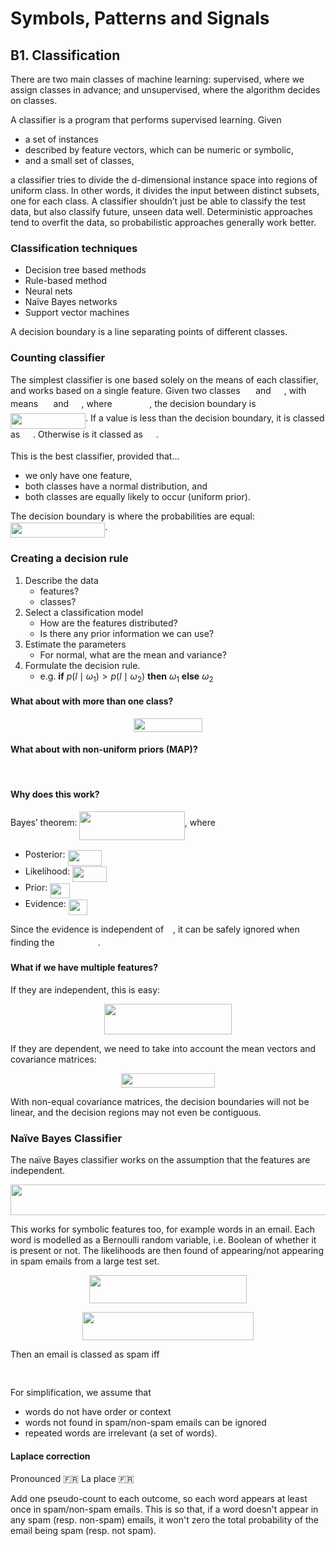 # Symbols, Patterns and Signals

## B1. Classification

There are two main classes of machine learning: supervised, where we assign classes in advance; and unsupervised, where the algorithm decides on classes.

A classifier is a program that performs supervised learning. Given

- a set of instances
- described by feature vectors, which can be numeric or symbolic,
- and a small set of classes,

a classifier tries to divide the d-dimensional instance space into regions of uniform class. In other words, it divides the input between distinct subsets, one for each class. A classifier shouldn’t just be able to classify the test data, but also classify future, unseen data well. Deterministic approaches tend to overfit the data, so probabilistic approaches generally work better.

### Classification techniques

- Decision tree based methods
- Rule-based method
- Neural nets
- Naïve Bayes networks
- Support vector machines

A decision boundary is a line separating points of different classes.

### Counting classifier

The simplest classifier is one based solely on the means of each classifier, and works based on a single feature. Given two classes <img src="tex/d7b3f21735902404cb0e0d7ba7d13d5f.svg?invert_in_darkmode&sanitize=true" align=middle width=16.78467779999999pt height=14.15524440000002pt/> and <img src="tex/e9a9c83358af33f100cf032f1fae035e.svg?invert_in_darkmode&sanitize=true" align=middle width=16.78467779999999pt height=14.15524440000002pt/>, with means <img src="tex/d4c22567d6bf353815350caad68420a0.svg?invert_in_darkmode&sanitize=true" align=middle width=16.45747124999999pt height=14.15524440000002pt/> and <img src="tex/d9324c21b00105263d6f54123813d99c.svg?invert_in_darkmode&sanitize=true" align=middle width=16.45747124999999pt height=14.15524440000002pt/>, where <img src="tex/25bb4756fb670549cb348f4fe296c6e5.svg?invert_in_darkmode&sanitize=true" align=middle width=55.654485149999985pt height=17.723762100000005pt/>, the decision boundary is <img src="tex/6ef612fdb290c7ef7a1f14964f72cc5c.svg?invert_in_darkmode&sanitize=true" align=middle width=120.04331129999997pt height=24.65753399999998pt/>. If a value is less than the decision boundary, it is classed as <img src="tex/d7b3f21735902404cb0e0d7ba7d13d5f.svg?invert_in_darkmode&sanitize=true" align=middle width=16.78467779999999pt height=14.15524440000002pt/>. Otherwise is it classed as <img src="tex/e9a9c83358af33f100cf032f1fae035e.svg?invert_in_darkmode&sanitize=true" align=middle width=16.78467779999999pt height=14.15524440000002pt/>.

This is the best classifier, provided that…

- we only have one feature,
- both classes have a normal distribution, and
- both classes are equally likely to occur (uniform prior).

The decision boundary is where the probabilities are equal: <img src="tex/8461313dc729e7a1070a6953a1a22ddc.svg?invert_in_darkmode&sanitize=true" align=middle width=151.19832584999997pt height=24.65753399999998pt/>.

### Creating a decision rule

1. Describe the data
    - features?
    - classes?
2. Select a classification model
    - How are the features distributed?
    - Is there any prior information we can use?
3. Estimate the parameters
    - For normal, what are the mean and variance?
4. Formulate the decision rule.
    - e.g. **if** $p(l\mid \omega_1) > p(l\mid \omega_2)$ **then** $\omega_1$ **else** $\omega_2$

#### What about with more than one class?

<p align="center"><img src="tex/05b2ecf9974aefd5efadd7edc59e750d.svg?invert_in_darkmode&sanitize=true" align=middle width=109.98275475pt height=22.1917806pt/></p>

#### What about with non-uniform priors (MAP)?

<p align="center"><img src="tex/cc8c805cebaffe8172cb342efcc9212d.svg?invert_in_darkmode&sanitize=true" align=middle width=165.17239199999997pt height=16.438356pt/></p>

#### Why does this work?

Bayes’ theorem: <img src="tex/fe54f62437ed8a830512086daa3a23b5.svg?invert_in_darkmode&sanitize=true" align=middle width=168.45042554999998pt height=46.8988773pt/>, where

- Posterior: <img src="tex/e4ccbccbfa80384ddf1e5a8d79a9ce65.svg?invert_in_darkmode&sanitize=true" align=middle width=54.97131584999999pt height=24.65753399999998pt/>
- Likelihood: <img src="tex/9fc6ea2f638ad155847bad95a91f4da5.svg?invert_in_darkmode&sanitize=true" align=middle width=54.97131584999999pt height=24.65753399999998pt/>
- Prior: <img src="tex/bff8f90d708e2e66c7ec7f0ee2f8ccaf.svg?invert_in_darkmode&sanitize=true" align=middle width=31.87790594999999pt height=24.65753399999998pt/>
- Evidence: <img src="tex/c9ea84eb1460d2895e0cf5125bd7f7b5.svg?invert_in_darkmode&sanitize=true" align=middle width=30.450987599999987pt height=24.65753399999998pt/>

Since the evidence is independent of <img src="tex/ae4fb5973f393577570881fc24fc2054.svg?invert_in_darkmode&sanitize=true" align=middle width=10.82192594999999pt height=14.15524440000002pt/>, it can be safely ignored when finding the <img src="tex/c2a1065518f3cfc6a486f07409a65c67.svg?invert_in_darkmode&sanitize=true" align=middle width=65.13254879999998pt height=14.15524440000002pt/>.

#### What if we have multiple features?

If they are independent, this is easy:

<p align="center"><img src="tex/bcbb2c2c9b0ce7b65ff12b7e14b1c72d.svg?invert_in_darkmode&sanitize=true" align=middle width=204.01142025pt height=49.315569599999996pt/></p>

If they are dependent, we need to take into account the mean vectors and covariance matrices:

<p align="center"><img src="tex/23f93f55cda47a03ac082377e79b8dbd.svg?invert_in_darkmode&sanitize=true" align=middle width=149.34909165pt height=22.1917806pt/></p>

With non-equal covariance matrices, the decision boundaries will not be linear, and the decision regions may not even be contiguous.

### Naïve Bayes Classifier

The naïve Bayes classifier works on the assumption that the features are independent.

<p align="center"><img src="tex/21c879dc4b53d9fa955ad4b2a11fdc74.svg?invert_in_darkmode&sanitize=true" align=middle width=511.92729719999994pt height=49.315569599999996pt/></p>

This works for symbolic features too, for example words in an email. Each word is modelled as a Bernoulli random variable, i.e. Boolean of whether it is present or not. The likelihoods are then found of appearing/not appearing in spam emails from a large test set.

<p align="center"><img src="tex/bac16588e914441d2eba33159826bd2c.svg?invert_in_darkmode&sanitize=true" align=middle width=252.27660645pt height=44.89738935pt/></p>
<p align="center"><img src="tex/f77c3ec427a893d24eb8098b652aa88b.svg?invert_in_darkmode&sanitize=true" align=middle width=274.1944887pt height=44.89738935pt/></p>

Then an email is classed as spam iff <p align="center"><img src="tex/ad21beac322d14f42eaf7b1fa965d069.svg?invert_in_darkmode&sanitize=true" align=middle width=395.18548409999994pt height=16.438356pt/></p>

For simplification, we assume that

- words do not have order or context
- words not found in spam/non-spam emails can be ignored
- repeated words are irrelevant (a set of words).

#### Laplace correction
Pronounced 🇫🇷 La place 🇫🇷

Add one pseudo-count to each outcome, so each word appears at least once in spam/non-spam emails. This is so that, if a word doesn't appear in any spam (resp. non-spam) emails, it won't zero the total probability of the email being spam (resp. not spam).
